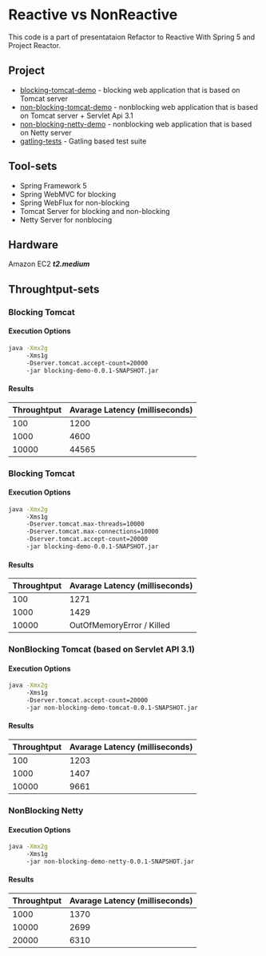 # Reactive vs NonReactive 

This code is a part of presentataion Refactor to Reactive With Spring 5 and Project Reactor.

## Project

* [blocking-tomcat-demo](./blocking-tomcat-demo) - blocking web application that is based on Tomcat server
* [non-blocking-tomcat-demo](./non-blocking-demo-tomcat) - nonblocking web application that is based on Tomcat server + Servlet Api 3.1
* [non-blocking-netty-demo](./non-blocking-demo-netty) - nonblocking web application that is based on Netty server
* [gatling-tests](./gatling-sbt-plugin-demo-master) - Gatling based test suite 

## Tool-sets

* Spring Framework 5
* Spring WebMVC for blocking 
* Spring WebFlux for non-blocking
* Tomcat Server for blocking and non-blocking
* Netty Server for nonblocing

## Hardware

Amazon EC2 ***t2.medium***

## Throughtput-sets

### Blocking Tomcat

#### Execution Options

```bash
java -Xmx2g 
     -Xms1g
     -Dserver.tomcat.accept-count=20000 
     -jar blocking-demo-0.0.1-SNAPSHOT.jar
```

#### Results

| Throughtput | Avarage Latency (milliseconds) |
| ----------- | ------------------------------ |
| 100 | 1200 |
| 1000 | 4600 |
| 10000 | 44565 |


### Blocking Tomcat

#### Execution Options

```bash
java -Xmx2g 
     -Xms1g
     -Dserver.tomcat.max-threads=10000 
     -Dserver.tomcat.max-connections=10000 
     -Dserver.tomcat.accept-count=20000 
     -jar blocking-demo-0.0.1-SNAPSHOT.jar
```

#### Results

| Throughtput | Avarage Latency (milliseconds) |
| ----------- | ------------------------------ |
| 100 | 1271 |
| 1000 | 1429 |
| 10000 | OutOfMemoryError / Killed |

### NonBlocking Tomcat (based on Servlet API 3.1)

#### Execution Options

```bash
java -Xmx2g 
     -Xms1g
     -Dserver.tomcat.accept-count=20000 
     -jar non-blocking-demo-tomcat-0.0.1-SNAPSHOT.jar
```

#### Results

| Throughtput | Avarage Latency (milliseconds) |
| ----------- | ------------------------------ |
| 100 | 1203 |
| 1000 | 1407 |
| 10000 | 9661 |


### NonBlocking Netty

#### Execution Options

```bash
java -Xmx2g 
     -Xms1g
     -jar non-blocking-demo-netty-0.0.1-SNAPSHOT.jar
```

#### Results

| Throughtput | Avarage Latency (milliseconds) |
| ----------- | ------------------------------ |
| 1000 | 1370 |
| 10000 | 2699 |
| 20000 | 6310 |



